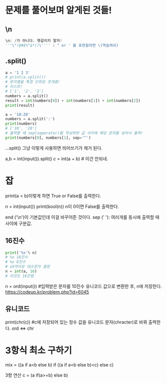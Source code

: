 # 문제를 풀어보며 알게된 것들!

## \n

```python
\n: /가 아니다. 헷갈리지 말자!
'''\"!@#$%^&*()\'''' : " or ' 를 표현할려면 \(역슬래쉬)
```

## .split()


```python
a = '1 2 3'
# print(a.split())
# 문자열을 특정 단위로 쪼개줌! 
# 리스트! 
# ['1', '2', '3']
numbers = a.split()
result = int(numbers[0]) + int(numbers[1]) + int(numbers[2])
print(result)

a = '10:20'
numbers = a.split(':')
print(numbers)
# ['10', '20']
# 출력할 때 sep(seperator)를 작성하면 값 사이에 해당 문자를 넣어서 출력!
print(numbers[0], numbers[1], sep='^')
```

...split() 그냥 이렇게 사용하면 띄어쓰기가 제거 된다. 

a,b = int(input()).split() 
c = int(a + b)   # 이건 안되네.

# 잡

print(a < b)이렇게 하면 True or False를 출력한다. 

n = int(input())
print(bool(n)) n이 0이면 False를 출력한다. 

end ('\n')이 기본값인데 이걸 바꾸어준 것이다. 
sep (' '): 여러개를 동시에 출력할 때 사이에 구분값.

## 16진수

```python
print('%x'% n)
# %x 16진수
# %o 8진수
# xX차이로 대소문자 결정
n = int(a, 16)
# 이것도 16진법
```
n = ord(input())  #입력받은 문자를 10진수 유니코드 값으로 변환한 후, n에 저장한다.
https://codeup.kr/problem.php?id=6045
## 유니코드
print(chr(c))  #c에 저장되어 있는 정수 값을 유니코드 문자(chracter)로 바꿔 출력한다. 
ord <=> chr



# 3항식 최소 구하기
mix = ((a if a<b else b) if ((a if a<b else b)<c) else c)

3항 연산
c = (a if(a>=b) else b)

